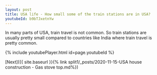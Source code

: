```yaml
---
layout: post
title: USA life - How small some of the train stations are in USA?
youtubeId: b9bTJxetnYw
---
```


In many parts of USA, train travel is not common.  So train stations are usually pretty small compared to countries like India where train travel is pretty common.

{% include youtubePlayer.html id=page.youtubeId %}

[Next]({{ site.baseurl }}{% link split1/_posts/2020-11-15-USA house construction - Gas stove top.md%})
